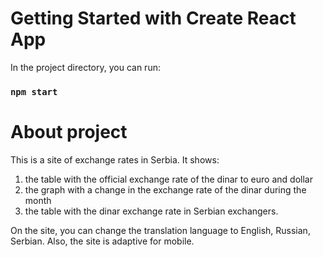 # Getting Started with Create React App

In the project directory, you can run:
### `npm start`

# About project

This is a site of exchange rates in Serbia. It shows:
1. the table with the official exchange rate of the dinar to euro and dollar
2. the graph with a change in the exchange rate of the dinar during the month
3. the table with the dinar exchange rate in Serbian exchangers.

On the site, you can change the translation language to English, Russian, Serbian. Also, the site is adaptive for mobile.
